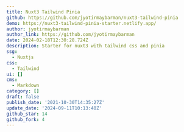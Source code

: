 ```yaml
---
title: Nuxt3 Tailwind Pinia
github: https://github.com/jyotirmaybarman/nuxt3-tailwind-pinia
demo: https://nuxt3-tailwind-pinia-starter.netlify.app/
author: jyotirmaybarman
author_link: https://github.com/jyotirmaybarman
date: 2024-02-18T12:30:28.724Z
description: Starter for nuxt3 with tailwind css and pinia
ssg:
  - Nuxtjs
css:
  - Tailwind
ui: []
cms:
  - Markdown
category: []
draft: false
publish_date: '2021-10-30T14:35:27Z'
update_date: '2024-09-11T10:13:40Z'
github_star: 14
github_fork: 4
---
```

